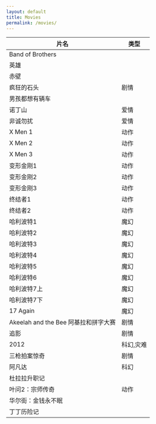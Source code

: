 ```yaml
---
layout: default
title: Movies
permalink: /movies/
---
```


|片名|类型|
|---|---|
|Band of Brothers||
|英雄||
|赤壁||
|疯狂的石头|剧情|
|男孩都想有辆车||
|诺丁山|爱情|
|非诚勿扰|爱情|
|X Men 1|动作|
|X Men 2|动作|
|X Men 3|动作|
|变形金刚1|动作|
|变形金刚2|动作|
|变形金刚3|动作|
|终结者1|动作|
|终结者2|动作|
|哈利波特1|魔幻|
|哈利波特2|魔幻|
|哈利波特3|魔幻|
|哈利波特4|魔幻|
|哈利波特5|魔幻|
|哈利波特6|魔幻|
|哈利波特7上|魔幻|
|哈利波特7下|魔幻|
|17 Again|魔幻|
|Akeelah and the Bee 阿基拉和拼字大赛|剧情|
|追影|剧情|
|2012|科幻,灾难|
|三枪拍案惊奇|剧情|
|阿凡达|科幻|
|杜拉拉升职记||
|叶问2：宗师传奇|动作|
|华尔街：金钱永不眠||
|丁丁历险记||
